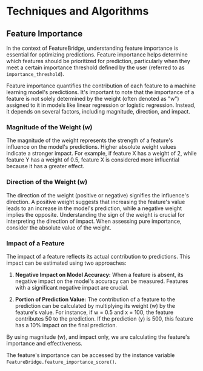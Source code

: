 # Techniques and Algorithms

## Feature Importance

In the context of FeatureBridge, understanding feature importance is essential for optimizing predictions. Feature importance helps determine which features should be prioritized for prediction, particularly when they meet a certain importance threshold defined by the user (referred to as `importance_threshold`).

Feature importance quantifies the contribution of each feature to a machine learning model's predictions. It's important to note that the importance of a feature is not solely determined by the weight (often denoted as "w") assigned to it in models like linear regression or logistic regression. Instead, it depends on several factors, including magnitude, direction, and impact.

### Magnitude of the Weight (w)

The magnitude of the weight represents the strength of a feature's influence on the model's predictions. Higher absolute weight values indicate a stronger impact. For example, if feature X has a weight of 2, while feature Y has a weight of 0.5, feature X is considered more influential because it has a greater effect.

### Direction of the Weight (w)

The direction of the weight (positive or negative) signifies the influence's direction. A positive weight suggests that increasing the feature's value leads to an increase in the model's prediction, while a negative weight implies the opposite. Understanding the sign of the weight is crucial for interpreting the direction of impact. When assessing pure importance, consider the absolute value of the weight.

### Impact of a Feature

The impact of a feature reflects its actual contribution to predictions. This impact can be estimated using two approaches:

1. **Negative Impact on Model Accuracy:** When a feature is absent, its negative impact on the model's accuracy can be measured. Features with a significant negative impact are crucial.

2. **Portion of Prediction Value:** The contribution of a feature to the prediction can be calculated by multiplying its weight (w) by the feature's value. For instance, if w = 0.5 and x = 100, the feature contributes 50 to the prediction. If the prediction (y) is 500, this feature has a 10% impact on the final prediction.

By using magnitude (w), and impact only, we are calculating the feature's importance and effectiveness.

The feature's importance can be accessed by the instance variable `FeatureBridge.feature_importance_score()`.
